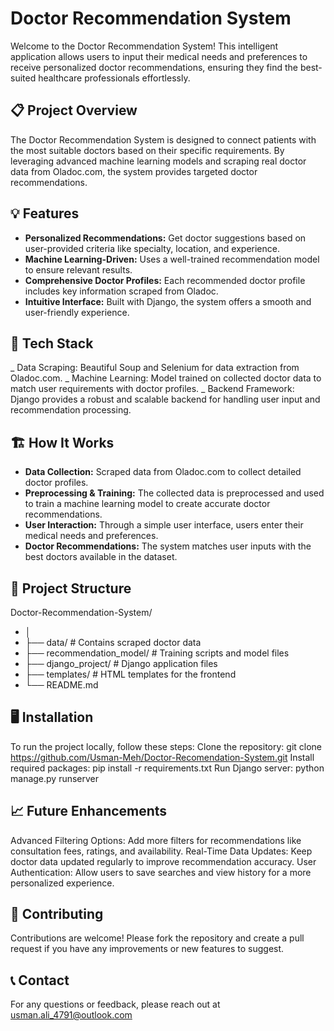 # **Doctor Recommendation System**
Welcome to the Doctor Recommendation System! This intelligent application allows users to input their medical needs and preferences to receive personalized doctor recommendations, ensuring they find the best-suited healthcare professionals effortlessly.

## 📋 Project Overview
The Doctor Recommendation System is designed to connect patients with the most suitable doctors based on their specific requirements. By leveraging advanced machine learning models and scraping real doctor data from Oladoc.com, the system provides targeted doctor recommendations.

## 💡 Features
- **Personalized Recommendations:**  Get doctor suggestions based on user-provided criteria like specialty, location, and experience.
- **Machine Learning-Driven:** Uses a well-trained recommendation model to ensure relevant results.
- **Comprehensive Doctor Profiles:** Each recommended doctor profile includes key information scraped from Oladoc.
- **Intuitive Interface:** Built with Django, the system offers a smooth and user-friendly experience.

## 🚀 Tech Stack
_ Data Scraping: Beautiful Soup and Selenium for data extraction from Oladoc.com.
_ Machine Learning: Model trained on collected doctor data to match user requirements with doctor profiles.
_ Backend Framework: Django provides a robust and scalable backend for handling user input and recommendation processing.

## 🏗️ How It Works
+ **Data Collection:** Scraped data from Oladoc.com to collect detailed doctor profiles.
+ **Preprocessing & Training:** The collected data is preprocessed and used to train a machine learning model to create accurate doctor recommendations.
+ **User Interaction:** Through a simple user interface, users enter their medical needs and preferences.
+ **Doctor Recommendations:** The system matches user inputs with the best doctors available in the dataset.

## 📂 Project Structure

Doctor-Recommendation-System/
+ │
+ ├── data/                    # Contains scraped doctor data
+ ├── recommendation_model/    # Training scripts and model files
+ ├── django_project/          # Django application files
+ ├── templates/               # HTML templates for the frontend
+ └── README.md
  
## 🖥️ Installation
To run the project locally, follow these steps:
Clone the repository:
git clone https://github.com/Usman-Meh/Doctor-Recomendation-System.git
Install required packages:
pip install -r requirements.txt
Run Django server:
python manage.py runserver

## 📈 Future Enhancements
Advanced Filtering Options: Add more filters for recommendations like consultation fees, ratings, and availability.
Real-Time Data Updates: Keep doctor data updated regularly to improve recommendation accuracy.
User Authentication: Allow users to save searches and view history for a more personalized experience.

## 🤝 Contributing
Contributions are welcome! Please fork the repository and create a pull request if you have any improvements or new features to suggest.

## 📞 Contact
For any questions or feedback, please reach out at usman.ali_4791@outlook.com
